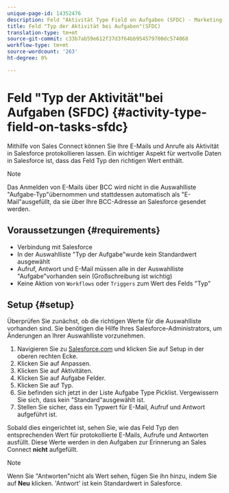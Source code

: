 ```yaml
---
unique-page-id: 14352476
description: Feld "Aktivität Type Field on Aufgaben (SFDC) - Marketing Docs - Produktdokumentation
title: Feld "Typ der Aktivität bei Aufgaben"(SFDC)
translation-type: tm+mt
source-git-commit: c33b7ab59e612f37d3f64bb954579700dc574068
workflow-type: tm+mt
source-wordcount: '263'
ht-degree: 0%

---
```



# Feld &quot;Typ der Aktivität&quot;bei Aufgaben (SFDC) {#activity-type-field-on-tasks-sfdc}

Mithilfe von Sales Connect können Sie Ihre E-Mails und Anrufe als Aktivität in Salesforce protokollieren lassen. Ein wichtiger Aspekt für wertvolle Daten in Salesforce ist, dass das Feld Typ den richtigen Wert enthält.

>[!NOTE]
>
>Das Anmelden von E-Mails über BCC wird nicht in die Auswahlliste &quot;Aufgabe-Typ&quot;übernommen und stattdessen automatisch als &quot;E-Mail&quot;ausgefüllt, da sie über Ihre BCC-Adresse an Salesforce gesendet werden.

## Voraussetzungen {#requirements}

* Verbindung mit Salesforce
* In der Auswahlliste &quot;Typ der Aufgabe&quot;wurde kein Standardwert ausgewählt
* Aufruf, Antwort und E-Mail müssen alle in der Auswahlliste &quot;Aufgabe&quot;vorhanden sein (Großschreibung ist wichtig)
* Keine Aktion von `Workflows` oder `Triggers` zum Wert des Felds &quot;Typ&quot;

## Setup {#setup}

Überprüfen Sie zunächst, ob die richtigen Werte für die Auswahlliste vorhanden sind. Sie benötigen die Hilfe Ihres Salesforce-Administrators, um Änderungen an Ihrer Auswahlliste vorzunehmen.

1. Navigieren Sie zu [Salesforce.com](http://Salesforce.com) und klicken Sie auf Setup in der oberen rechten Ecke.
1. Klicken Sie auf Anpassen.
1. Klicken Sie auf Aktivitäten.
1. Klicken Sie auf Aufgabe Felder.
1. Klicken Sie auf Typ.
1. Sie befinden sich jetzt in der Liste Aufgabe Type Picklist. Vergewissern Sie sich, dass kein &quot;Standard&quot;ausgewählt ist.
1. Stellen Sie sicher, dass ein Typwert für E-Mail, Aufruf und Antwort aufgeführt ist.

Sobald dies eingerichtet ist, sehen Sie, wie das Feld Typ den entsprechenden Wert für protokollierte E-Mails, Aufrufe und Antworten ausfüllt. Diese Werte werden in den Aufgaben zur Erinnerung an Sales Connect **nicht** aufgefüllt.

>[!NOTE]
>
>Wenn Sie &quot;Antworten&quot;nicht als Wert sehen, fügen Sie ihn hinzu, indem Sie auf **Neu** klicken. &#39;Antwort&#39; ist kein Standardwert in Salesforce.
